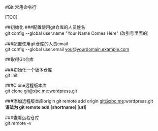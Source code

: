 #Git 常用命令行

  [TOC]
  
##初始化
###配置使用git仓库的人员姓名  
git config --global user.name "Your Name Comes Here"  (改引号里面的)
  
###配置使用git仓库的人员email  
git config --global user.email you@yourdomain.example.com  

##取得Git仓库

###初始化一个版本仓库  
git init  
  
###Clone远程版本库  
git clone git@xbc.me:wordpress.git  
  
###添加远程版本库origin 
git remote add origin git@xbc.me:wordpress.git  
**语法为 git remote add [shortname] [url]** 
  
###查看远程仓库  
git remote -v  